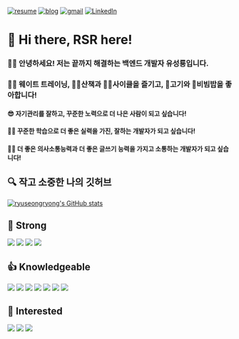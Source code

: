 [![resume](https://img.shields.io/badge/Resume-yellow?style=flat-square&logo=Notion&logoColor=black)](https://ryuseongryong.notion.site/f2ce22d91fac4a84afe8a72790e31519) [![blog](https://img.shields.io/badge/Blog-3cba54?style=flat-square&logo=Notion&logoColor=black)](https://ryuseongryong.notion.site/RSR-LOG-75a44d8f61464c3ca9de577c9818bcba) [![gmail](https://img.shields.io/badge/ryuseongryong@gmail.com-db3236?style=flat-square&logo=Gmail&logoColor=white)](mailto:ryuseongryong@gmail.com) [![LinkedIn](https://img.shields.io/badge/ryuseongryong@gmail.com-0077b5?style=flat-square&logo=LinkedIn&logoColor=white)](https://www.linkedin.com/in/seongryong-ryu-2603b1182/)

# 👋 Hi there, RSR here!

### 👨‍💻 안녕하세요! 저는 끝까지 해결하는 백엔드 개발자 유성룡입니다.
### 🏋️‍♂️ 웨이트 트레이닝, 🚶‍♂️산책과 🚴‍♂️사이클을 즐기고, 🍖고기와 🥗비빔밥을 좋아합니다!
#### 😎 자기관리를 잘하고, 꾸준한 노력으로 더 나은 사람이 되고 싶습니다!
#### 👨‍💻 꾸준한 학습으로 더 좋은 실력을 가진, 잘하는 개발자가 되고 싶습니다!
#### 🙆‍♂️ 더 좋은 의사소통능력과 더 좋은 글쓰기 능력을 가지고 소통하는 개발자가 되고 싶습니다!

## 🔍 작고 소중한 나의 깃허브

[![ryuseongryong's GitHub stats](https://github-readme-stats.vercel.app/api?username=ryuseongryong)](https://github.com/ryuseongryong)

## 💪 Strong
<img src="https://img.shields.io/badge/JavaScript-F7DF1E?style=flat-square&logo=JavaScript&logoColor=black"/> <img src="https://img.shields.io/badge/Node.js-339933?style=flat-square&logo=JavaScript&logoColor=white"/> <img src="https://img.shields.io/badge/MySQL-4479A1?style=flat-square&logo=MySQL&logoColor=white"/> <img src="https://img.shields.io/badge/Express-f0f0f0?style=flat-square&logo=Express&logoColor=black"/>

## 👍 Knowledgeable
<img src="https://img.shields.io/badge/TypeScript-3178C6?style=flat-square&logo=TypeScript&logoColor=white"/> <img src="https://img.shields.io/badge/NestJS-E0234E?style=flat-square&logo=NestJS&logoColor=white"/> <img src="https://img.shields.io/badge/EC2-FF9900?style=flat-square&logo=Amazon AWS&logoColor=white"/> <img src="https://img.shields.io/badge/S3-008001?style=flat-square&logo=Amazon AWS&logoColor=white"/> <img src="https://img.shields.io/badge/RDS-0097f5?style=flat-square&logo=Amazon AWS&logoColor=white"/> <img src="https://img.shields.io/badge/CodePipeline-0097f5?style=flat-square&logo=Amazon AWS&logoColor=white"/> <img src="https://img.shields.io/badge/CloudFront-d520be?style=flat-square&logo=Amazon AWS&logoColor=white"/>

## 🙏 Interested
<img src="https://img.shields.io/badge/Linux-FCC624?style=flat-square&logo=Linux&logoColor=black"/> <img src="https://img.shields.io/badge/AWS-000000?style=flat-square&logo=Amazon AWS&logoColor=white"/> <img src="https://img.shields.io/badge/{} TypeORM-orange?style=flat-square"/>
